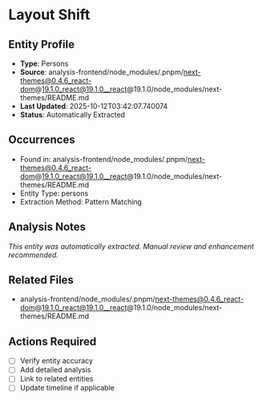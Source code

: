 # Layout Shift

## Entity Profile
- **Type**: Persons
- **Source**: analysis-frontend/node_modules/.pnpm/next-themes@0.4.6_react-dom@19.1.0_react@19.1.0__react@19.1.0/node_modules/next-themes/README.md
- **Last Updated**: 2025-10-12T03:42:07.740074
- **Status**: Automatically Extracted

## Occurrences
- Found in: analysis-frontend/node_modules/.pnpm/next-themes@0.4.6_react-dom@19.1.0_react@19.1.0__react@19.1.0/node_modules/next-themes/README.md
- Entity Type: persons
- Extraction Method: Pattern Matching

## Analysis Notes
*This entity was automatically extracted. Manual review and enhancement recommended.*

## Related Files
- analysis-frontend/node_modules/.pnpm/next-themes@0.4.6_react-dom@19.1.0_react@19.1.0__react@19.1.0/node_modules/next-themes/README.md

## Actions Required
- [ ] Verify entity accuracy
- [ ] Add detailed analysis
- [ ] Link to related entities
- [ ] Update timeline if applicable
